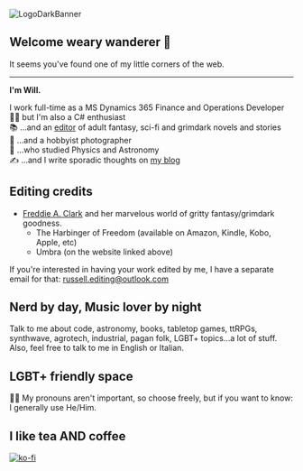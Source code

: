 ![LogoDarkBanner](https://user-images.githubusercontent.com/54237626/148121440-0dc7e68a-9ab4-411e-b42a-92ad62de7c7d.png)

## Welcome weary wanderer 👋
It seems you've found one of my little corners of the web.

***

**I'm Will.**

I work full-time as a MS Dynamics 365 Finance and Operations Developer <br/>
👨‍💻 but I'm also a C# enthusiast <br/>
📚 ...and an [editor](#editing-credits) of adult fantasy, sci-fi and grimdark novels and stories <br/>
📸 ...and a hobbyist photographer <br/>
🔭 ...who studied Physics and Astronomy <br/>
✍️ ...and I write sporadic thoughts on [my blog](https://lunavisions.altervista.org) <br/>


## Editing credits

- [Freddie A. Clark](https://freddieaclark.com/) and her marvelous world of gritty fantasy/grimdark goodness.
  - The Harbinger of Freedom (available on Amazon, Kindle, Kobo, Apple, etc)
  - Umbra (on the website linked above)

If you're interested in having your work edited by me, I have a separate email for that: russell.editing@outlook.com

## Nerd by day, Music lover by night 

Talk to me about code, astronomy, books, tabletop games, ttRPGs, synthwave, agrotech, industrial, pagan folk, LGBT+ topics...a lot of stuff.
Also, feel free to talk to me in English or Italian.


## LGBT+ friendly space

🏳️‍🌈 My pronouns aren't important, so choose freely, but if you want to know: I generally use He/Him.


## I like tea AND coffee

[![ko-fi](https://ko-fi.com/img/githubbutton_sm.svg)](https://ko-fi.com/S6S87RY9H)
